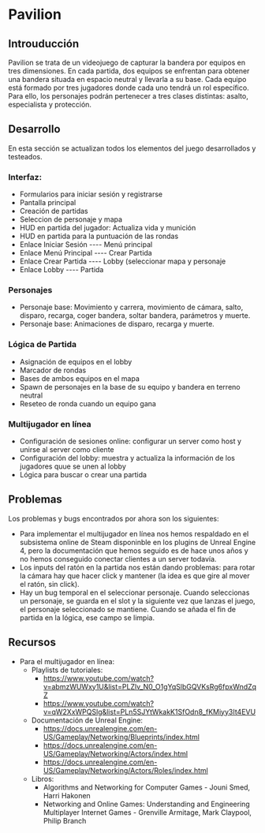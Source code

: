 # Pavilion
## Introuducción

Pavilion se trata de un videojuego de capturar la bandera por equipos en tres dimensiones. En cada partida, dos equipos se enfrentan para obtener una bandera situada en espacio neutral y llevarla a su base. 
Cada equipo está formado por tres jugadores donde cada uno tendrá un rol específico. Para ello, los personajes podrán pertenecer a tres clases distintas: asalto, especialista y protección. 

## Desarrollo

En esta sección se actualizan todos los elementos del juego desarrollados y testeados. 

### Interfaz:
  - Formularios para iniciar sesión y registrarse
  - Pantalla principal
  - Creación de partidas
  - Seleccion de personaje y mapa
  - HUD en partida del jugador: Actualiza vida y munición
  - HUD en partida para la puntuación de las rondas 
  - Enlace Iniciar Sesión ---- Menú principal
  - Enlace Menú Principal ---- Crear Partida
  - Enlace Crear Partida ---- Lobby (seleccionar mapa y personaje
  - Enlace Lobby ---- Partida
### Personajes
  - Personaje base: Movimiento y carrera, movimiento de cámara, salto, disparo, recarga, coger bandera, soltar bandera, parámetros y muerte.
  - Personaje base: Animaciones de disparo, recarga y muerte.
### Lógica de Partida
  - Asignación de equipos en el lobby
  - Marcador de rondas
  - Bases de ambos equipos en el mapa
  - Spawn de personajes en la base de su equipo y bandera en terreno neutral
  - Reseteo de ronda cuando un equipo gana
### Multijugador en línea
  - Configuración de sesiones online: configurar un server como host y unirse al server como cliente
  - Configuración del lobby: muestra y actualiza la información de los jugadores quue se unen al lobby
  - Lógica para buscar o crear una partida
## Problemas
Los problemas y bugs encontrados por ahora son los siguientes: 

  - Para implementar el multijugador en línea nos hemos respaldado en el subsistema online de Steam disponinble en los plugins de Unreal Engine 4, pero la documentación que hemos seguido es de hace unos años y no hemos conseguido conectar clientes a un server todavía.
  - Los inputs del ratón en la partida nos están dando problemas: para rotar la cámara hay que hacer click y mantener (la idea es que gire al mover el ratón, sin click).
  - Hay un bug temporal en el seleccionar personaje. Cuando seleccionas un personaje, se guarda en el slot y la siguiente vez que lanzas el juego, el personaje seleccionado se mantiene. Cuando se añada el fin de partida en la lógica, ese campo se limpia.
  
## Recursos
  - Para el multijugador en línea:
      - Playlists de tutoriales:
          - https://www.youtube.com/watch?v=abmzWUWxy1U&list=PLZlv_N0_O1gYqSlbGQVKsRg6fpxWndZqZ
          - https://www.youtube.com/watch?v=qW2XxWPQSlg&list=PLn5SJYtWkakK1SfOdn8_fKMiyy3It4EVU
      - Documentación de Unreal Engine:
          - https://docs.unrealengine.com/en-US/Gameplay/Networking/Blueprints/index.html
          - https://docs.unrealengine.com/en-US/Gameplay/Networking/Actors/index.html
          - https://docs.unrealengine.com/en-US/Gameplay/Networking/Actors/Roles/index.html
      - Libros:
           - Algorithms and Networking for Computer Games - Jouni Smed, Harri Hakonen
           - Networking and Online Games: Understanding and Engineering Multiplayer Internet Games - Grenville Armitage, Mark Claypool, Philip Branch


